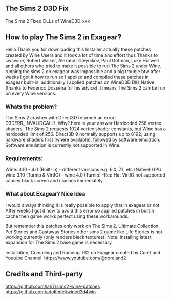 ## The Sims 2 D3D Fix
The Sims 2 Fixed DLLs of WineD3D_xxx

## How to play The Sims 2 in Exagear?
Hello Thank you for downloading this Installer actually these patches created by Wine Users and it took a lot of time and effort thus Thanks to swswine, Robert Walker, Alexandr Oleynikov, Paul Gofman, Luke Horwell and all others who tried to make it possible to run The Sims 2 under Wine. running the sims 2 on exagear was impossible and a big trouble btw after weeks I got it how to run so I applied and compiled these patches in exagear built-in. additionally I applied patches on WineD3D Dlls Native (thanks to Federico Dossena for his advice) it means The Sims 2 can be run on every Wine versions.

### Whats the problem?
The Sims 2 crashes with Direct3D returned an error:
D3DERR_INVALIDCALL!. Why? here is your answer
Hardcoded 256 vertex shaders.
The Sims 2 requests 1024 vertex shader constants, but Wine has a hardcoded limit of 256. Direct3D 9 normally supports up to 8192, using hardware shaders first (where available), followed by software emulation. Software emulation is currently not supported in Wine.

### Requirements:
Wine: 3.10 - 4.0 (Built-in) - different versions e.g. 6.0, 7.1, etc (Native)
GPU: wine 3.10 (Turnip & VirtIO) - wine 4.0 (Turnip)
-Red Hat VirtIO not supported causes black screen and crashes immediately.

### What about Exagear? Nice Idea
I would always thinking it is really possible to apply that in exagear or not. After weeks I got it how to avoid this error so applied patches in builtin cache then game works perfect using these workarounds.

But remember this patches only work on The Sims 2, Ultimate Collection, Pet Stories and Castaway Stories other sims 2 game like Life Stories is not working currently (only renders black textures).
Note: Installing latest expansion for The Sims 2 base game is necessary

Installation, Compiling and Running TS2 on Exagear created by CoreLand Youtube Channel: https://www.youtube.com/@coreland2

## Credits and Third-party
https://github.com/lah7/sims2-wine-patches
https://github.com/adolfintel/wined3d4win
